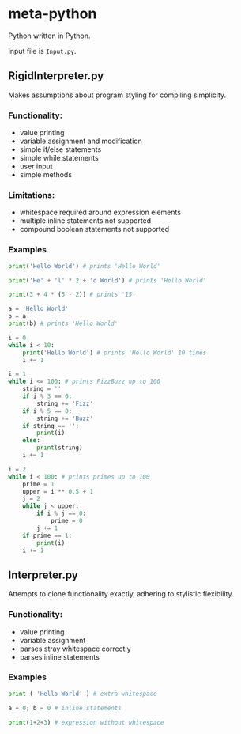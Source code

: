 # meta-python

Python written in Python.

Input file is `Input.py`.

## RigidInterpreter.py

Makes assumptions about program styling for compiling simplicity.

### Functionality:
- value printing
- variable assignment and modification
- simple if/else statements
- simple while statements
- user input
- simple methods

### Limitations:
- whitespace required around expression elements
- multiple inline statements not supported
- compound boolean statements not supported

### Examples

```py
print('Hello World') # prints 'Hello World'
```
```py
print('He' + 'l' * 2 + 'o World') # prints 'Hello World'
```
```py
print(3 + 4 * (5 - 2)) # prints '15'
```
```py
a = 'Hello World'
b = a
print(b) # prints 'Hello World'
```
```py
i = 0
while i < 10:
    print('Hello World') # prints 'Hello World' 10 times
    i += 1
```
```py
i = 1
while i <= 100: # prints FizzBuzz up to 100
    string = ''
    if i % 3 == 0:
        string += 'Fizz'
    if i % 5 == 0:
        string += 'Buzz'
    if string == '':
        print(i)
    else:
        print(string)
    i += 1
```
```py
i = 2
while i < 100: # prints primes up to 100
    prime = 1
    upper = i ** 0.5 + 1
    j = 2
    while j < upper:
        if i % j == 0:
            prime = 0
        j += 1
    if prime == 1:
        print(i)
    i += 1
```

## Interpreter.py

Attempts to clone functionality exactly, adhering to stylistic flexibility.

### Functionality:
- value printing
- variable assignment
- parses stray whitespace correctly
- parses inline statements

### Examples
```py
print ( 'Hello World' ) # extra whitespace
```
```py
a = 0; b = 0 # inline statements
```
```py
print(1+2+3) # expression without whitespace
```
